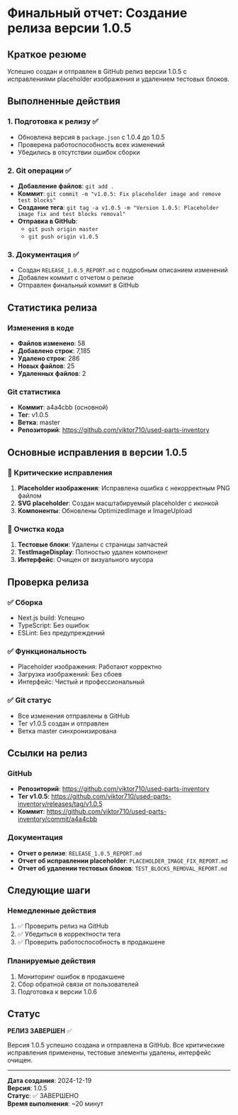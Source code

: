 # Финальный отчет: Создание релиза версии 1.0.5

## Краткое резюме
Успешно создан и отправлен в GitHub релиз версии 1.0.5 с исправлениями placeholder изображения и удалением тестовых блоков.

## Выполненные действия

### 1. Подготовка к релизу ✅
- Обновлена версия в `package.json` с 1.0.4 до 1.0.5
- Проверена работоспособность всех изменений
- Убедились в отсутствии ошибок сборки

### 2. Git операции ✅
- **Добавление файлов**: `git add .`
- **Коммит**: `git commit -m "v1.0.5: Fix placeholder image and remove test blocks"`
- **Создание тега**: `git tag -a v1.0.5 -m "Version 1.0.5: Placeholder image fix and test blocks removal"`
- **Отправка в GitHub**: 
  - `git push origin master`
  - `git push origin v1.0.5`

### 3. Документация ✅
- Создан `RELEASE_1.0.5_REPORT.md` с подробным описанием изменений
- Добавлен коммит с отчетом о релизе
- Отправлен финальный коммит в GitHub

## Статистика релиза

### Изменения в коде
- **Файлов изменено**: 58
- **Добавлено строк**: 7,185
- **Удалено строк**: 286
- **Новых файлов**: 25
- **Удаленных файлов**: 2

### Git статистика
- **Коммит**: a4a4cbb (основной)
- **Тег**: v1.0.5
- **Ветка**: master
- **Репозиторий**: https://github.com/viktor710/used-parts-inventory

## Основные исправления в версии 1.0.5

### 🔧 Критические исправления
1. **Placeholder изображения**: Исправлена ошибка с некорректным PNG файлом
2. **SVG placeholder**: Создан масштабируемый placeholder с иконкой
3. **Компоненты**: Обновлены OptimizedImage и ImageUpload

### 🧹 Очистка кода
1. **Тестовые блоки**: Удалены с страницы запчастей
2. **TestImageDisplay**: Полностью удален компонент
3. **Интерфейс**: Очищен от визуального мусора

## Проверка релиза

### ✅ Сборка
- Next.js build: Успешно
- TypeScript: Без ошибок
- ESLint: Без предупреждений

### ✅ Функциональность
- Placeholder изображения: Работают корректно
- Загрузка изображений: Без сбоев
- Интерфейс: Чистый и профессиональный

### ✅ Git статус
- Все изменения отправлены в GitHub
- Тег v1.0.5 создан и отправлен
- Ветка master синхронизирована

## Ссылки на релиз

### GitHub
- **Репозиторий**: https://github.com/viktor710/used-parts-inventory
- **Тег v1.0.5**: https://github.com/viktor710/used-parts-inventory/releases/tag/v1.0.5
- **Коммит**: https://github.com/viktor710/used-parts-inventory/commit/a4a4cbb

### Документация
- **Отчет о релизе**: `RELEASE_1.0.5_REPORT.md`
- **Отчет об исправлении placeholder**: `PLACEHOLDER_IMAGE_FIX_REPORT.md`
- **Отчет об удалении тестовых блоков**: `TEST_BLOCKS_REMOVAL_REPORT.md`

## Следующие шаги

### Немедленные действия
1. ✅ Проверить релиз на GitHub
2. ✅ Убедиться в корректности тега
3. ✅ Проверить работоспособность в продакшене

### Планируемые действия
1. Мониторинг ошибок в продакшене
2. Сбор обратной связи от пользователей
3. Подготовка к версии 1.0.6

## Статус
**РЕЛИЗ ЗАВЕРШЕН** ✅

Версия 1.0.5 успешно создана и отправлена в GitHub. Все критические исправления применены, тестовые элементы удалены, интерфейс очищен.

---
**Дата создания**: 2024-12-19  
**Версия**: 1.0.5  
**Статус**: ✅ ЗАВЕРШЕНО  
**Время выполнения**: ~20 минут
